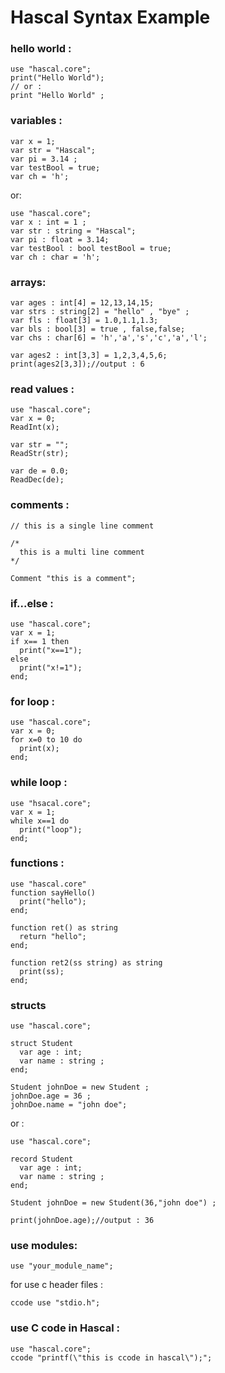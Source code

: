 # Hascal Syntax Example

### hello world :
```
use "hascal.core";
print("Hello World");
// or :
print "Hello World" ;
```
### variables :
```
var x = 1;
var str = "Hascal";
var pi = 3.14 ;
var testBool = true;
var ch = 'h';
```
or:
```
use "hascal.core";
var x : int = 1 ;
var str : string = "Hascal";
var pi : float = 3.14;
var testBool : bool testBool = true;
var ch : char = 'h';
```
### arrays:
```
var ages : int[4] = 12,13,14,15;
var strs : string[2] = "hello" , "bye" ;
var fls : float[3] = 1.0,1.1,1.3;
var bls : bool[3] = true , false,false;
var chs : char[6] = 'h','a','s','c','a','l'; 

var ages2 : int[3,3] = 1,2,3,4,5,6;
print(ages2[3,3]);//output : 6
```
### read values :
```
use "hascal.core";
var x = 0;
ReadInt(x);

var str = "";
ReadStr(str);

var de = 0.0;
ReadDec(de);
```
### comments :
```
// this is a single line comment

/*
  this is a multi line comment
*/

Comment "this is a comment";
```
### if...else :
```
use "hascal.core";
var x = 1;
if x== 1 then
  print("x==1");
else
  print("x!=1");
end;
```
### for loop :
```
use "hascal.core";
var x = 0;
for x=0 to 10 do
  print(x);
end;
```
### while loop :
```
use "hsacal.core";
var x = 1;
while x==1 do
  print("loop");
end;
```
### functions :
```
use "hascal.core"
function sayHello()
  print("hello");
end;

function ret() as string
  return "hello";
end;

function ret2(ss string) as string
  print(ss);
end;
```
### structs
```
use "hascal.core";

struct Student 
  var age : int;
  var name : string ;
end;

Student johnDoe = new Student ;
johnDoe.age = 36 ;
johnDoe.name = "john doe";
```
or :
```
use "hascal.core";

record Student 
  var age : int;
  var name : string ;
end;

Student johnDoe = new Student(36,"john doe") ;

print(johnDoe.age);//output : 36
```
### use modules:
```
use "your_module_name";
```
for use c header files :
```
ccode use "stdio.h";
```
### use C code in Hascal :
```
use "hascal.core";
ccode "printf(\"this is ccode in hascal\");";
```
